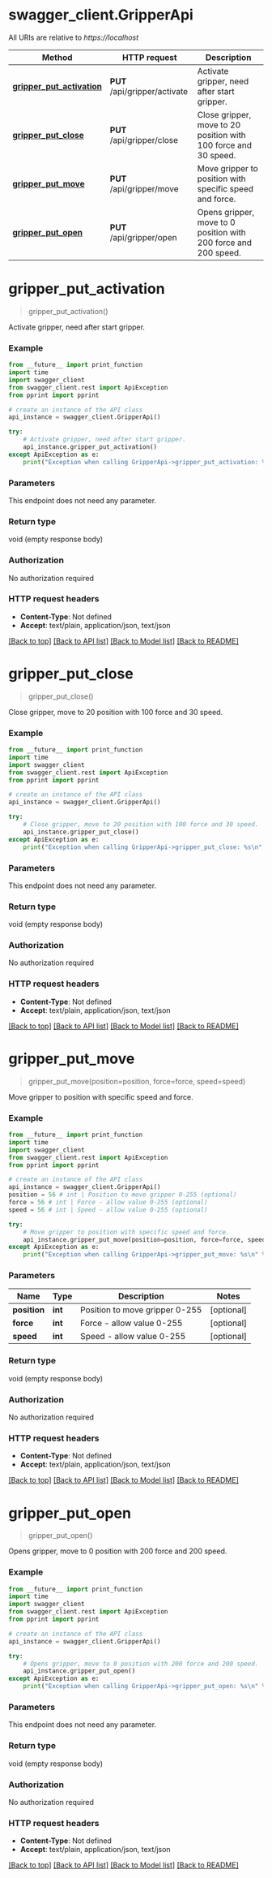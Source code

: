 # swagger_client.GripperApi

All URIs are relative to *https://localhost*

Method | HTTP request | Description
------------- | ------------- | -------------
[**gripper_put_activation**](GripperApi.md#gripper_put_activation) | **PUT** /api/gripper/activate | Activate gripper, need after start gripper.
[**gripper_put_close**](GripperApi.md#gripper_put_close) | **PUT** /api/gripper/close | Close gripper, move to 20 position with 100 force and 30 speed.
[**gripper_put_move**](GripperApi.md#gripper_put_move) | **PUT** /api/gripper/move | Move gripper to position with specific speed and force.
[**gripper_put_open**](GripperApi.md#gripper_put_open) | **PUT** /api/gripper/open | Opens gripper, move to 0 position with 200 force and 200 speed.


# **gripper_put_activation**
> gripper_put_activation()

Activate gripper, need after start gripper.

### Example
```python
from __future__ import print_function
import time
import swagger_client
from swagger_client.rest import ApiException
from pprint import pprint

# create an instance of the API class
api_instance = swagger_client.GripperApi()

try:
    # Activate gripper, need after start gripper.
    api_instance.gripper_put_activation()
except ApiException as e:
    print("Exception when calling GripperApi->gripper_put_activation: %s\n" % e)
```

### Parameters
This endpoint does not need any parameter.

### Return type

void (empty response body)

### Authorization

No authorization required

### HTTP request headers

 - **Content-Type**: Not defined
 - **Accept**: text/plain, application/json, text/json

[[Back to top]](#) [[Back to API list]](../README.md#documentation-for-api-endpoints) [[Back to Model list]](../README.md#documentation-for-models) [[Back to README]](../README.md)

# **gripper_put_close**
> gripper_put_close()

Close gripper, move to 20 position with 100 force and 30 speed.

### Example
```python
from __future__ import print_function
import time
import swagger_client
from swagger_client.rest import ApiException
from pprint import pprint

# create an instance of the API class
api_instance = swagger_client.GripperApi()

try:
    # Close gripper, move to 20 position with 100 force and 30 speed.
    api_instance.gripper_put_close()
except ApiException as e:
    print("Exception when calling GripperApi->gripper_put_close: %s\n" % e)
```

### Parameters
This endpoint does not need any parameter.

### Return type

void (empty response body)

### Authorization

No authorization required

### HTTP request headers

 - **Content-Type**: Not defined
 - **Accept**: text/plain, application/json, text/json

[[Back to top]](#) [[Back to API list]](../README.md#documentation-for-api-endpoints) [[Back to Model list]](../README.md#documentation-for-models) [[Back to README]](../README.md)

# **gripper_put_move**
> gripper_put_move(position=position, force=force, speed=speed)

Move gripper to position with specific speed and force.

### Example
```python
from __future__ import print_function
import time
import swagger_client
from swagger_client.rest import ApiException
from pprint import pprint

# create an instance of the API class
api_instance = swagger_client.GripperApi()
position = 56 # int | Position to move gripper 0-255 (optional)
force = 56 # int | Force - allow value 0-255 (optional)
speed = 56 # int | Speed - allow value 0-255 (optional)

try:
    # Move gripper to position with specific speed and force.
    api_instance.gripper_put_move(position=position, force=force, speed=speed)
except ApiException as e:
    print("Exception when calling GripperApi->gripper_put_move: %s\n" % e)
```

### Parameters

Name | Type | Description  | Notes
------------- | ------------- | ------------- | -------------
 **position** | **int**| Position to move gripper 0-255 | [optional] 
 **force** | **int**| Force - allow value 0-255 | [optional] 
 **speed** | **int**| Speed - allow value 0-255 | [optional] 

### Return type

void (empty response body)

### Authorization

No authorization required

### HTTP request headers

 - **Content-Type**: Not defined
 - **Accept**: text/plain, application/json, text/json

[[Back to top]](#) [[Back to API list]](../README.md#documentation-for-api-endpoints) [[Back to Model list]](../README.md#documentation-for-models) [[Back to README]](../README.md)

# **gripper_put_open**
> gripper_put_open()

Opens gripper, move to 0 position with 200 force and 200 speed.

### Example
```python
from __future__ import print_function
import time
import swagger_client
from swagger_client.rest import ApiException
from pprint import pprint

# create an instance of the API class
api_instance = swagger_client.GripperApi()

try:
    # Opens gripper, move to 0 position with 200 force and 200 speed.
    api_instance.gripper_put_open()
except ApiException as e:
    print("Exception when calling GripperApi->gripper_put_open: %s\n" % e)
```

### Parameters
This endpoint does not need any parameter.

### Return type

void (empty response body)

### Authorization

No authorization required

### HTTP request headers

 - **Content-Type**: Not defined
 - **Accept**: text/plain, application/json, text/json

[[Back to top]](#) [[Back to API list]](../README.md#documentation-for-api-endpoints) [[Back to Model list]](../README.md#documentation-for-models) [[Back to README]](../README.md)

